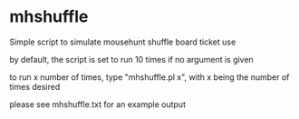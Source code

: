 # mhshuffle 

Simple script to simulate mousehunt shuffle board ticket use

by default, the script is set to run 10 times if no argument is given

to run x number of times, type "mhshuffle.pl x", with x being the number of times desired

please see mhshuffle.txt for an example output
